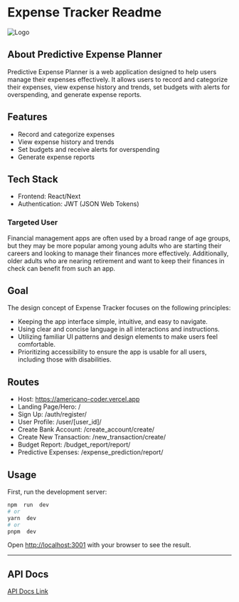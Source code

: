 # Expense Tracker Readme

![Logo](../americano/public/americano_logo.png)

## About Predictive Expense Planner
Predictive Expense Planner is a web application designed to help users manage their expenses effectively. It allows users to record and categorize their expenses, view expense history and trends, set budgets with alerts for overspending, and generate expense reports.

## Features
- Record and categorize expenses
- View expense history and trends
- Set budgets and receive alerts for overspending
- Generate expense reports

## Tech Stack
- Frontend: React/Next
- Authentication: JWT (JSON Web Tokens)

### Targeted User
Financial management apps are often used by a broad range of age groups, but they may be more popular among young adults who are starting their careers and looking to manage their finances more effectively. Additionally, older adults who are nearing retirement and want to keep their finances in check can benefit from such an app.

## Goal
The design concept of Expense Tracker focuses on the following principles:
- Keeping the app interface simple, intuitive, and easy to navigate.
- Using clear and concise language in all interactions and instructions.
- Utilizing familiar UI patterns and design elements to make users feel comfortable.
- Prioritizing accessibility to ensure the app is usable for all users, including those with disabilities.

## Routes
- Host: https://americano-coder.vercel.app 
- Landing Page/Hero: /
- Sign Up: /auth/register/
- User Profile: /user/[user_id]/
- Create Bank Account: /create_account/create/
- Create New Transaction: /new_transaction/create/
- Budget Report: /budget_report/report/
- Predictive Expenses: /expense_prediction/report/

## Usage

First, run the development server:
```bash
npm  run  dev
# or
yarn  dev
# or
pnpm  dev
```
Open [http://localhost:3001](http://localhost:3000) with your browser to see the result.

---
## API Docs
[API Docs Link](https://documenter.getpostman.com/view/16975317/2s946maViu#86506502-3455-4bd0-9406-3718fbb8abfa)